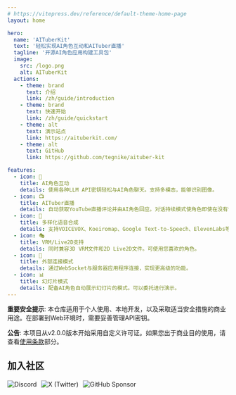 ```yaml
---
# https://vitepress.dev/reference/default-theme-home-page
layout: home

hero:
  name: 'AITuberKit'
  text: '轻松实现AI角色互动和AITuber直播'
  tagline: '开源AI角色应用构建工具包'
  image:
    src: /logo.png
    alt: AITuberKit
  actions:
    - theme: brand
      text: 介绍
      link: /zh/guide/introduction
    - theme: brand
      text: 快速开始
      link: /zh/guide/quickstart
    - theme: alt
      text: 演示站点
      link: https://aituberkit.com/
    - theme: alt
      text: GitHub
      link: https://github.com/tegnike/aituber-kit

features:
  - icon: 🤖
    title: AI角色互动
    details: 使用各种LLM API密钥轻松与AI角色聊天。支持多模态，能够识别图像。
  - icon: 📺
    title: AITuber直播
    details: 自动获取YouTube直播评论并由AI角色回应。对话持续模式使角色即使在没有评论时也能主动发言。
  - icon: 🎤
    title: 多样化语音合成
    details: 支持VOICEVOX、Koeiromap、Google Text-to-Speech、ElevenLabs等多种语音合成引擎。
  - icon: 🎭
    title: VRM/Live2D支持
    details: 同时兼容3D VRM文件和2D Live2D文件。可使用您喜欢的角色。
  - icon: 🔄
    title: 外部连接模式
    details: 通过WebSocket与服务器应用程序连接，实现更高级的功能。
  - icon: 📊
    title: 幻灯片模式
    details: 配备AI角色自动展示幻灯片的模式。可以委托进行演示。
---
```


<div class="custom-block warning">
  <p><strong>重要安全提示</strong>: 本仓库适用于个人使用、本地开发，以及采取适当安全措施的商业用途。在部署到Web环境时，需要妥善管理API密钥。</p>
</div>

<div class="custom-block info">
  <p><strong>公告</strong>: 本项目从v2.0.0版本开始采用自定义许可证。如果您出于商业目的使用，请查看<a href="/zh/guide/license">使用条款</a>部分。</p>
</div>

## 加入社区

<div class="vp-doc" style="display: flex; gap: 10px; flex-wrap: wrap; margin-top: 20px;">
  <a href="https://discord.gg/5rHEue52nZ" target="_blank" rel="noopener noreferrer" style="text-decoration: none;">
    <img src="https://img.shields.io/badge/Discord-AITuberKit-7289DA?logo=discord&style=flat&logoColor=white" alt="Discord" />
  </a>
  <a href="https://x.com/tegnike" target="_blank" rel="noopener noreferrer" style="text-decoration: none;">
    <img src="https://img.shields.io/badge/X-tegnike-1DA1F2?logo=x&style=flat&logoColor=white" alt="X (Twitter)" />
  </a>
  <a href="https://github.com/sponsors/tegnike" target="_blank" rel="noopener noreferrer" style="text-decoration: none;">
    <img src="https://img.shields.io/badge/Sponsor-GitHub-ea4aaa?style=flat&logo=github" alt="GitHub Sponsor" />
  </a>
</div>

